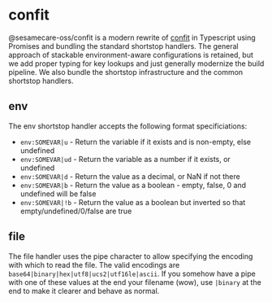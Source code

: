 # confit

@sesamecare-oss/confit is a modern rewrite of [confit](https://github.com/krakenjs/confit) in Typescript using Promises and bundling the standard shortstop handlers. The general approach of stackable environment-aware configurations is retained, but we add proper typing for key lookups and just generally modernize the build pipeline. We also bundle the shortstop infrastructure and the common shortstop handlers.

## env

The env shortstop handler accepts the following format specificiations:

- `env:SOMEVAR|u` - Return the variable if it exists and is non-empty, else undefined
- `env:SOMEVAR|ud` - Return the variable as a number if it exists, or undefined
- `env:SOMEVAR|d` - Return the value as a decimal, or NaN if not there
- `env:SOMEVAR|b` - Return the value as a boolean - empty, false, 0 and undefined will be false
- `env:SOMEVAR|!b` - Return the value as a boolean but inverted so that empty/undefined/0/false are true

## file

The file handler uses the pipe character to allow specifying the encoding with which to read the file. The valid encodings are
`base64|binary|hex|utf8|ucs2|utf16le|ascii`. If you somehow have a pipe with one of these values at the end your filename (wow), use `|binary` at the end to make it clearer and behave as normal.
